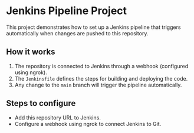 # Jenkins Pipeline Project

This project demonstrates how to set up a Jenkins pipeline that triggers automatically when changes are pushed to this repository.

## How it works

1. The repository is connected to Jenkins through a webhook (configured using ngrok).
2. The `Jenkinsfile` defines the steps for building and deploying the code.
3. Any change to the `main` branch will trigger the pipeline automatically.

## Steps to configure

- Add this repository URL to Jenkins.
- Configure a webhook using ngrok to connect Jenkins to Git.

